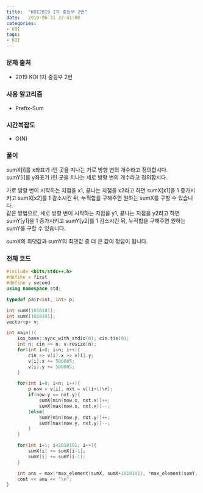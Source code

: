 ```yaml
---
title:  "KOI2019 1차 중등부 2번"
date:   2019-06-31 22:41:00
categories:
- KOI
tags:
- KOI
---
```


### 문제 출처
* 2019 KOI 1차 중등부 2번

### 사용 알고리즘
* Prefix-Sum

### 시간복잡도
* O(N)

### 풀이
sumX[i]를 x좌표가 i인 곳을 지나는 가로 방향 변의 개수라고 정의합시다.<br>
sumY[i]를 y좌표가 i인 곳을 지나는 세로 방향 변의 개수라고 정의합시다.

가로 방향 변이 시작하는 지점을 x1, 끝나는 지점을 x2라고 하면 sumX[x1]을 1 증가시키고 sumX[x2]를 1 감소시킨 뒤, 누적합을 구해주면 원하는 sumX를 구할 수 있습니다.<br>
같은 방법으로, 세로 방향 변이 시작하는 지점을 y1, 끝나는 지점을 y2라고 하면 sumY[y1]을 1 증가시키고 sumY[y2]를 1 감소시킨 뒤, 누적합을 구해주면 원하는 sumY를 구할 수 있습니다.

sumX의 최댓값과 sumY의 최댓값 중 더 큰 값이 정답이 됩니다.

### 전체 코드
```cpp
#include <bits/stdc++.h>
#define x first
#define y second
using namespace std;

typedef pair<int, int> p;

int sumX[1010101];
int sumY[1010101];
vector<p> v;

int main(){
	ios_base::sync_with_stdio(0); cin.tie(0);
	int n; cin >> n; v.resize(n);
	for(int i=0; i<n; i++){
		cin >> v[i].x >> v[i].y;
		v[i].x += 500005;
		v[i].y += 500005;
	}

	for(int i=0; i<n; i++){
		p now = v[i], nxt = v[(i+1)%n];
		if(now.y == nxt.y){
			sumX[min(now.x, nxt.x)]++;
			sumX[max(now.x, nxt.x)]--;
		}else{
			sumY[min(now.y, nxt.y)]++;
			sumY[max(now.y, nxt.y)]--;
		}
	}

	for(int i=1; i<1010101; i++){
		sumX[i] += sumX[i-1];
		sumY[i] += sumY[i-1];
	}

	int ans = max(*max_element(sumX, sumX+1010101), *max_element(sumY, sumY+1010101));
	cout << ans << "\n";
}
```
